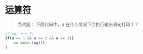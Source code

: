 # [运算符](https://gitee.com/dev-edu/frontend-interview-javascript/blob/master/05.%20%E8%BF%90%E7%AE%97%E7%AC%A6/%E8%BF%90%E7%AE%97%E7%AC%A6.md#%E8%BF%90%E7%AE%97%E7%AC%A6)

> 面试题： 下面代码中，a 在什么情况下会执行输出语句打印 1 ？
```js
// var a = ?;
if(a == 1 && a == 2 && a == 3){
 	console.log(1);
}
```

<run-script codePath="knowledge-lib/js/jsAPI/运算符/src/q1.js"></run-script>


